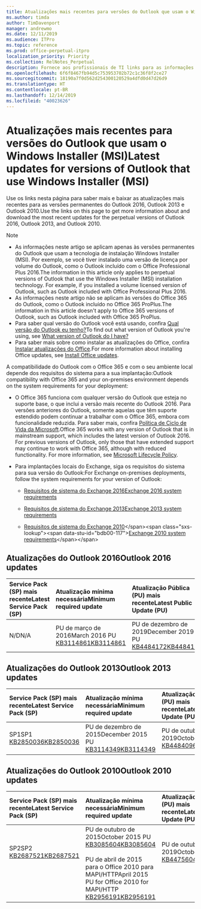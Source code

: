 ```yaml
---
title: Atualizações mais recentes para versões do Outlook que usam o Windows Installer (MSI)
ms.author: timda
author: TimDavenport
manager: andrewmo
ms.date: 12/11/2019
ms.audience: ITPro
ms.topic: reference
ms.prod: office-perpetual-itpro
localization_priority: Priority
ms.collection: RelNotes_Perpetual
description: Fornece aos profissionais de TI links para as informações de atualização mais recentes para as versões permanentes do Outlook 2016, Outlook 2013 e Outlook 2010
ms.openlocfilehash: 6f6f8467fb94d5c753953702b72c1c36f8f2ce27
ms.sourcegitcommit: 18190a7f0d562d254300120529a4dfd0d47d26d9
ms.translationtype: HT
ms.contentlocale: pt-BR
ms.lasthandoff: 12/14/2019
ms.locfileid: "40023626"
---
```

# <a name="latest-updates-for-versions-of-outlook-that-use-windows-installer-msi"></a><span data-ttu-id="bdb00-103">Atualizações mais recentes para versões do Outlook que usam o Windows Installer (MSI)</span><span class="sxs-lookup"><span data-stu-id="bdb00-103">Latest updates for versions of Outlook that use Windows Installer (MSI)</span></span>

<span data-ttu-id="bdb00-104">Use os links nesta página para saber mais e baixar as atualizações mais recentes para as versões permanentes do Outlook 2016, Outlook 2013 e Outlook 2010.</span><span class="sxs-lookup"><span data-stu-id="bdb00-104">Use the links on this page to get more information about and download the most recent updates for the perpetual versions of Outlook 2016, Outlook 2013, and Outlook 2010.</span></span>
  
> [!NOTE]
> - <span data-ttu-id="bdb00-p101">As informações neste artigo se aplicam apenas às versões permanentes do Outlook que usam a tecnologia de instalação Windows Installer (MSI). Por exemplo, se você tiver instalado uma versão de licença por volume do Outlook, como o Outlook incluído com o Office Professional Plus 2016.</span><span class="sxs-lookup"><span data-stu-id="bdb00-p101">The information in this article only applies to perpetual versions of Outlook that use the Windows Installer (MSI) installation technology. For example, if you installed a volume licensed version of Outlook, such as Outlook included with Office Professional Plus 2016.</span></span>
> - <span data-ttu-id="bdb00-107">As informações neste artigo não se aplicam às versões do Office 365 do Outlook, como o Outlook incluído no Office 365 ProPlus.</span><span class="sxs-lookup"><span data-stu-id="bdb00-107">The information in this article doesn't apply to Office 365 versions of Outlook, such as Outlook included with Office 365 ProPlus.</span></span>
> - <span data-ttu-id="bdb00-108">Para saber qual versão do Outlook você está usando, confira [Qual versão do Outlook eu tenho?](https://support.office.com/article/b3a9568c-edb5-42b9-9825-d48d82b2257c)</span><span class="sxs-lookup"><span data-stu-id="bdb00-108">To find out what version of Outlook you're using, see [What version of Outlook do I have?](https://support.office.com/article/b3a9568c-edb5-42b9-9825-d48d82b2257c)</span></span>
> - <span data-ttu-id="bdb00-109">Para saber mais sobre como instalar as atualizações do Office, confira [Instalar atualizações do Office](https://support.office.com/article/2ab296f3-7f03-43a2-8e50-46de917611c5).</span><span class="sxs-lookup"><span data-stu-id="bdb00-109">For more information about installing Office updates, see [Install Office updates](https://support.office.com/article/2ab296f3-7f03-43a2-8e50-46de917611c5).</span></span> 
  
<span data-ttu-id="bdb00-110">A compatibilidade do Outlook com o Office 365 e com o seu ambiente local depende dos requisitos do sistema para a sua implantação:</span><span class="sxs-lookup"><span data-stu-id="bdb00-110">Outlook compatibility with Office 365 and your on-premises environment depends on the system requirements for your deployment:</span></span>
  
- <span data-ttu-id="bdb00-p102">O Office 365 funciona com qualquer versão do Outlook que esteja no suporte base, o que inclui a versão mais recente do Outlook 2016. Para versões anteriores do Outlook, somente aquelas que têm suporte estendido podem continuar a trabalhar com o Office 365, embora com funcionalidade reduzida. Para saber mais, confira [Política de Ciclo de Vida da Microsoft](https://support.microsoft.com/lifecycle).</span><span class="sxs-lookup"><span data-stu-id="bdb00-p102">Office 365 works with any version of Outlook that is in mainstream support, which includes the latest version of Outlook 2016. For previous versions of Outlook, only those that have extended support may continue to work with Office 365, although with reduced functionality. For more information, see [Microsoft Lifecycle Policy](https://support.microsoft.com/lifecycle).</span></span>
    
- <span data-ttu-id="bdb00-114">Para implantações locais do Exchange, siga os requisitos do sistema para sua versão do Outlook:</span><span class="sxs-lookup"><span data-stu-id="bdb00-114">For Exchange on-premises deployments, follow the system requirements for your version of Outlook:</span></span>
    
  - [<span data-ttu-id="bdb00-115">Requisitos de sistema do Exchange 2016</span><span class="sxs-lookup"><span data-stu-id="bdb00-115">Exchange 2016 system requirements</span></span>](https://docs.microsoft.com/Exchange/plan-and-deploy/system-requirements)
    
  - [<span data-ttu-id="bdb00-116">Requisitos de sistema do Exchange 2013</span><span class="sxs-lookup"><span data-stu-id="bdb00-116">Exchange 2013 system requirements</span></span>](https://docs.microsoft.com/exchange/exchange-2013-system-requirements-exchange-2013-help)
    
  - <span data-ttu-id="bdb00-117">[Requisitos de sistema do Exchange 2010](https://docs.microsoft.com/previous-versions/office/exchange-server-2010/aa996719(v=exchg.141))</span><span class="sxs-lookup"><span data-stu-id="bdb00-117">[Exchange 2010 system requirements](https://docs.microsoft.com/previous-versions/office/exchange-server-2010/aa996719(v=exchg.141))</span></span>

   
## <a name="outlook-2016-updates"></a><span data-ttu-id="bdb00-118">Atualizações do Outlook 2016</span><span class="sxs-lookup"><span data-stu-id="bdb00-118">Outlook 2016 updates</span></span>

|<span data-ttu-id="bdb00-119">**Service Pack (SP) mais recente**</span><span class="sxs-lookup"><span data-stu-id="bdb00-119">**Latest Service Pack (SP)**</span></span>|<span data-ttu-id="bdb00-120">**Atualização mínima necessária**</span><span class="sxs-lookup"><span data-stu-id="bdb00-120">**Minimum required update**</span></span>|<span data-ttu-id="bdb00-121">**Atualização Pública (PU) mais recente**</span><span class="sxs-lookup"><span data-stu-id="bdb00-121">**Latest Public Update (PU)**</span></span>|
|:-----|:-----|:-----|
|<span data-ttu-id="bdb00-122">N/D</span><span class="sxs-lookup"><span data-stu-id="bdb00-122">N/A</span></span>  <br/> |<span data-ttu-id="bdb00-123">PU de março de 2016</span><span class="sxs-lookup"><span data-stu-id="bdb00-123">March 2016 PU</span></span> <br/>[<span data-ttu-id="bdb00-124">KB3114861</span><span class="sxs-lookup"><span data-stu-id="bdb00-124">KB3114861</span></span>](https://support.microsoft.com/help/3114861) <br/> |<span data-ttu-id="bdb00-125">PU de dezembro de 2019</span><span class="sxs-lookup"><span data-stu-id="bdb00-125">December 2019 PU</span></span> <br/>[<span data-ttu-id="bdb00-126">KB4484172</span><span class="sxs-lookup"><span data-stu-id="bdb00-126">KB4484172</span></span>](https://support.microsoft.com/help/4484172) 

## <a name="outlook-2013-updates"></a><span data-ttu-id="bdb00-127">Atualizações do Outlook 2013</span><span class="sxs-lookup"><span data-stu-id="bdb00-127">Outlook 2013 updates</span></span>

|<span data-ttu-id="bdb00-128">**Service Pack (SP) mais recente**</span><span class="sxs-lookup"><span data-stu-id="bdb00-128">**Latest Service Pack (SP)**</span></span>|<span data-ttu-id="bdb00-129">**Atualização mínima necessária**</span><span class="sxs-lookup"><span data-stu-id="bdb00-129">**Minimum required update**</span></span>|<span data-ttu-id="bdb00-130">**Atualização Pública (PU) mais recente**</span><span class="sxs-lookup"><span data-stu-id="bdb00-130">**Latest Public Update (PU)**</span></span>|
|:-----|:-----|:-----|
|<span data-ttu-id="bdb00-131">SP1</span><span class="sxs-lookup"><span data-stu-id="bdb00-131">SP1</span></span>  <br/>[<span data-ttu-id="bdb00-132">KB2850036</span><span class="sxs-lookup"><span data-stu-id="bdb00-132">KB2850036</span></span>](https://go.microsoft.com/fwlink/p/?LinkId=512538) <br/> |<span data-ttu-id="bdb00-133">PU de dezembro de 2015</span><span class="sxs-lookup"><span data-stu-id="bdb00-133">December 2015 PU</span></span> <br/>[<span data-ttu-id="bdb00-134">KB3114349</span><span class="sxs-lookup"><span data-stu-id="bdb00-134">KB3114349</span></span>](https://support.microsoft.com/kb/3114349) <br/> |<span data-ttu-id="bdb00-135">PU de outubro de 2019</span><span class="sxs-lookup"><span data-stu-id="bdb00-135">October 2019 PU</span></span> <br/>[<span data-ttu-id="bdb00-136">KB4484096</span><span class="sxs-lookup"><span data-stu-id="bdb00-136">KB4484096</span></span>](https://support.microsoft.com/help/4484096)  |
   
## <a name="outlook-2010-updates"></a><span data-ttu-id="bdb00-137">Atualizações do Outlook 2010</span><span class="sxs-lookup"><span data-stu-id="bdb00-137">Outlook 2010 updates</span></span>

|<span data-ttu-id="bdb00-138">**Service Pack (SP) mais recente**</span><span class="sxs-lookup"><span data-stu-id="bdb00-138">**Latest Service Pack (SP)**</span></span>|<span data-ttu-id="bdb00-139">**Atualização mínima necessária**</span><span class="sxs-lookup"><span data-stu-id="bdb00-139">**Minimum required update**</span></span>|<span data-ttu-id="bdb00-140">**Atualização Pública (PU) mais recente**</span><span class="sxs-lookup"><span data-stu-id="bdb00-140">**Latest Public Update (PU)**</span></span>|
|:-----|:-----|:-----|
|<span data-ttu-id="bdb00-141">SP2</span><span class="sxs-lookup"><span data-stu-id="bdb00-141">SP2</span></span> <br/>[<span data-ttu-id="bdb00-142">KB2687521</span><span class="sxs-lookup"><span data-stu-id="bdb00-142">KB2687521</span></span>](https://go.microsoft.com/fwlink/p/?LinkId=512542) <br><br><br><br/> |<span data-ttu-id="bdb00-143">PU de outubro de 2015</span><span class="sxs-lookup"><span data-stu-id="bdb00-143">October 2015 PU</span></span> <br/> [<span data-ttu-id="bdb00-144">KB3085604</span><span class="sxs-lookup"><span data-stu-id="bdb00-144">KB3085604</span></span>](https://support.microsoft.com/kb/3085604) <br/><br/>  <span data-ttu-id="bdb00-145">PU de abril de 2015 para o Office 2010 para MAPI/HTTP</span><span class="sxs-lookup"><span data-stu-id="bdb00-145">April 2015 PU for Office 2010 for MAPI/HTTP</span></span> <br/> [<span data-ttu-id="bdb00-146">KB2956191</span><span class="sxs-lookup"><span data-stu-id="bdb00-146">KB2956191</span></span>](https://support.microsoft.com/help/2956191/april-14-2015-update-for-office-2010-kb2956191) <br/> |<span data-ttu-id="bdb00-147">PU de outubro de 2019</span><span class="sxs-lookup"><span data-stu-id="bdb00-147">October 2019 PU</span></span> <br/>[<span data-ttu-id="bdb00-148">KB4475604</span><span class="sxs-lookup"><span data-stu-id="bdb00-148">KB4475604</span></span>](https://support.microsoft.com/help/4475604) <br><br><br><br/>|
   

